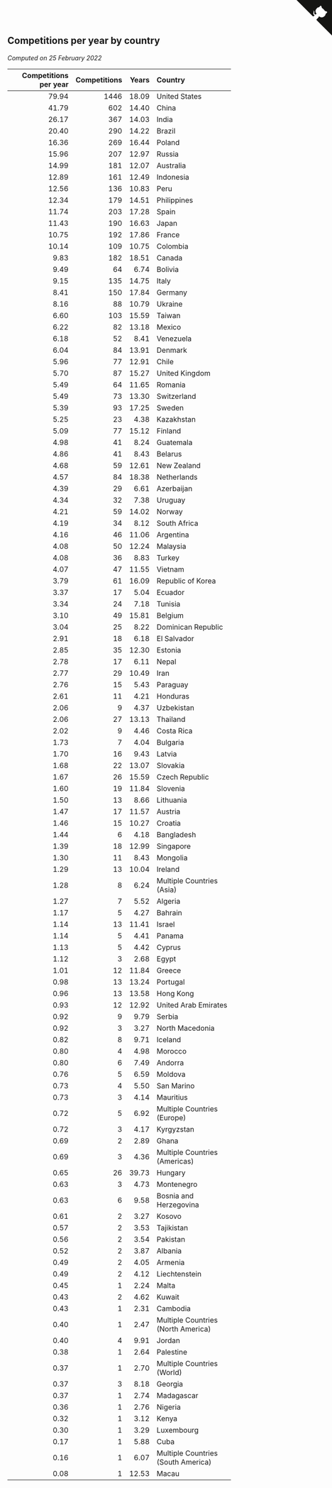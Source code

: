 ## Competitions per year by country

*Computed on 25 February 2022*

| Competitions per year | Competitions | Years | Country |
| ---: | ---: | ---: | :--- |
| 79.94 | 1446 | 18.09 | United States |
| 41.79 | 602 | 14.40 | China |
| 26.17 | 367 | 14.03 | India |
| 20.40 | 290 | 14.22 | Brazil |
| 16.36 | 269 | 16.44 | Poland |
| 15.96 | 207 | 12.97 | Russia |
| 14.99 | 181 | 12.07 | Australia |
| 12.89 | 161 | 12.49 | Indonesia |
| 12.56 | 136 | 10.83 | Peru |
| 12.34 | 179 | 14.51 | Philippines |
| 11.74 | 203 | 17.28 | Spain |
| 11.43 | 190 | 16.63 | Japan |
| 10.75 | 192 | 17.86 | France |
| 10.14 | 109 | 10.75 | Colombia |
| 9.83 | 182 | 18.51 | Canada |
| 9.49 | 64 | 6.74 | Bolivia |
| 9.15 | 135 | 14.75 | Italy |
| 8.41 | 150 | 17.84 | Germany |
| 8.16 | 88 | 10.79 | Ukraine |
| 6.60 | 103 | 15.59 | Taiwan |
| 6.22 | 82 | 13.18 | Mexico |
| 6.18 | 52 | 8.41 | Venezuela |
| 6.04 | 84 | 13.91 | Denmark |
| 5.96 | 77 | 12.91 | Chile |
| 5.70 | 87 | 15.27 | United Kingdom |
| 5.49 | 64 | 11.65 | Romania |
| 5.49 | 73 | 13.30 | Switzerland |
| 5.39 | 93 | 17.25 | Sweden |
| 5.25 | 23 | 4.38 | Kazakhstan |
| 5.09 | 77 | 15.12 | Finland |
| 4.98 | 41 | 8.24 | Guatemala |
| 4.86 | 41 | 8.43 | Belarus |
| 4.68 | 59 | 12.61 | New Zealand |
| 4.57 | 84 | 18.38 | Netherlands |
| 4.39 | 29 | 6.61 | Azerbaijan |
| 4.34 | 32 | 7.38 | Uruguay |
| 4.21 | 59 | 14.02 | Norway |
| 4.19 | 34 | 8.12 | South Africa |
| 4.16 | 46 | 11.06 | Argentina |
| 4.08 | 50 | 12.24 | Malaysia |
| 4.08 | 36 | 8.83 | Turkey |
| 4.07 | 47 | 11.55 | Vietnam |
| 3.79 | 61 | 16.09 | Republic of Korea |
| 3.37 | 17 | 5.04 | Ecuador |
| 3.34 | 24 | 7.18 | Tunisia |
| 3.10 | 49 | 15.81 | Belgium |
| 3.04 | 25 | 8.22 | Dominican Republic |
| 2.91 | 18 | 6.18 | El Salvador |
| 2.85 | 35 | 12.30 | Estonia |
| 2.78 | 17 | 6.11 | Nepal |
| 2.77 | 29 | 10.49 | Iran |
| 2.76 | 15 | 5.43 | Paraguay |
| 2.61 | 11 | 4.21 | Honduras |
| 2.06 | 9 | 4.37 | Uzbekistan |
| 2.06 | 27 | 13.13 | Thailand |
| 2.02 | 9 | 4.46 | Costa Rica |
| 1.73 | 7 | 4.04 | Bulgaria |
| 1.70 | 16 | 9.43 | Latvia |
| 1.68 | 22 | 13.07 | Slovakia |
| 1.67 | 26 | 15.59 | Czech Republic |
| 1.60 | 19 | 11.84 | Slovenia |
| 1.50 | 13 | 8.66 | Lithuania |
| 1.47 | 17 | 11.57 | Austria |
| 1.46 | 15 | 10.27 | Croatia |
| 1.44 | 6 | 4.18 | Bangladesh |
| 1.39 | 18 | 12.99 | Singapore |
| 1.30 | 11 | 8.43 | Mongolia |
| 1.29 | 13 | 10.04 | Ireland |
| 1.28 | 8 | 6.24 | Multiple Countries (Asia) |
| 1.27 | 7 | 5.52 | Algeria |
| 1.17 | 5 | 4.27 | Bahrain |
| 1.14 | 13 | 11.41 | Israel |
| 1.14 | 5 | 4.41 | Panama |
| 1.13 | 5 | 4.42 | Cyprus |
| 1.12 | 3 | 2.68 | Egypt |
| 1.01 | 12 | 11.84 | Greece |
| 0.98 | 13 | 13.24 | Portugal |
| 0.96 | 13 | 13.58 | Hong Kong |
| 0.93 | 12 | 12.92 | United Arab Emirates |
| 0.92 | 9 | 9.79 | Serbia |
| 0.92 | 3 | 3.27 | North Macedonia |
| 0.82 | 8 | 9.71 | Iceland |
| 0.80 | 4 | 4.98 | Morocco |
| 0.80 | 6 | 7.49 | Andorra |
| 0.76 | 5 | 6.59 | Moldova |
| 0.73 | 4 | 5.50 | San Marino |
| 0.73 | 3 | 4.14 | Mauritius |
| 0.72 | 5 | 6.92 | Multiple Countries (Europe) |
| 0.72 | 3 | 4.17 | Kyrgyzstan |
| 0.69 | 2 | 2.89 | Ghana |
| 0.69 | 3 | 4.36 | Multiple Countries (Americas) |
| 0.65 | 26 | 39.73 | Hungary |
| 0.63 | 3 | 4.73 | Montenegro |
| 0.63 | 6 | 9.58 | Bosnia and Herzegovina |
| 0.61 | 2 | 3.27 | Kosovo |
| 0.57 | 2 | 3.53 | Tajikistan |
| 0.56 | 2 | 3.54 | Pakistan |
| 0.52 | 2 | 3.87 | Albania |
| 0.49 | 2 | 4.05 | Armenia |
| 0.49 | 2 | 4.12 | Liechtenstein |
| 0.45 | 1 | 2.24 | Malta |
| 0.43 | 2 | 4.62 | Kuwait |
| 0.43 | 1 | 2.31 | Cambodia |
| 0.40 | 1 | 2.47 | Multiple Countries (North America) |
| 0.40 | 4 | 9.91 | Jordan |
| 0.38 | 1 | 2.64 | Palestine |
| 0.37 | 1 | 2.70 | Multiple Countries (World) |
| 0.37 | 3 | 8.18 | Georgia |
| 0.37 | 1 | 2.74 | Madagascar |
| 0.36 | 1 | 2.76 | Nigeria |
| 0.32 | 1 | 3.12 | Kenya |
| 0.30 | 1 | 3.29 | Luxembourg |
| 0.17 | 1 | 5.88 | Cuba |
| 0.16 | 1 | 6.07 | Multiple Countries (South America) |
| 0.08 | 1 | 12.53 | Macau |


<a href="https://github.com/jonatanklosko/wca_statistics" class="github-corner" aria-label="View source on Github"><svg width="80" height="80" viewBox="0 0 250 250" style="fill:#151513; color:#fff; position: absolute; top: 0; border: 0; right: 0;" aria-hidden="true"><path d="M0,0 L115,115 L130,115 L142,142 L250,250 L250,0 Z"></path><path d="M128.3,109.0 C113.8,99.7 119.0,89.6 119.0,89.6 C122.0,82.7 120.5,78.6 120.5,78.6 C119.2,72.0 123.4,76.3 123.4,76.3 C127.3,80.9 125.5,87.3 125.5,87.3 C122.9,97.6 130.6,101.9 134.4,103.2" fill="currentColor" style="transform-origin: 130px 106px;" class="octo-arm"></path><path d="M115.0,115.0 C114.9,115.1 118.7,116.5 119.8,115.4 L133.7,101.6 C136.9,99.2 139.9,98.4 142.2,98.6 C133.8,88.0 127.5,74.4 143.8,58.0 C148.5,53.4 154.0,51.2 159.7,51.0 C160.3,49.4 163.2,43.6 171.4,40.1 C171.4,40.1 176.1,42.5 178.8,56.2 C183.1,58.6 187.2,61.8 190.9,65.4 C194.5,69.0 197.7,73.2 200.1,77.6 C213.8,80.2 216.3,84.9 216.3,84.9 C212.7,93.1 206.9,96.0 205.4,96.6 C205.1,102.4 203.0,107.8 198.3,112.5 C181.9,128.9 168.3,122.5 157.7,114.1 C157.9,116.9 156.7,120.9 152.7,124.9 L141.0,136.5 C139.8,137.7 141.6,141.9 141.8,141.8 Z" fill="currentColor" class="octo-body"></path></svg></a><style>.github-corner:hover .octo-arm{animation:octocat-wave 560ms ease-in-out}@keyframes octocat-wave{0%,100%{transform:rotate(0)}20%,60%{transform:rotate(-25deg)}40%,80%{transform:rotate(10deg)}}@media (max-width:500px){.github-corner:hover .octo-arm{animation:none}.github-corner .octo-arm{animation:octocat-wave 560ms ease-in-out}}</style>
